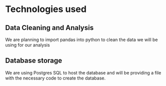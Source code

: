 # Technologies used
## Data Cleaning and Analysis
We are planning to import pandas into python to clean the data we will be using for our analysis
## Database storage
We are using Postgres SQL to host the database and will be providing a file with the necessary code to create the database. 
##